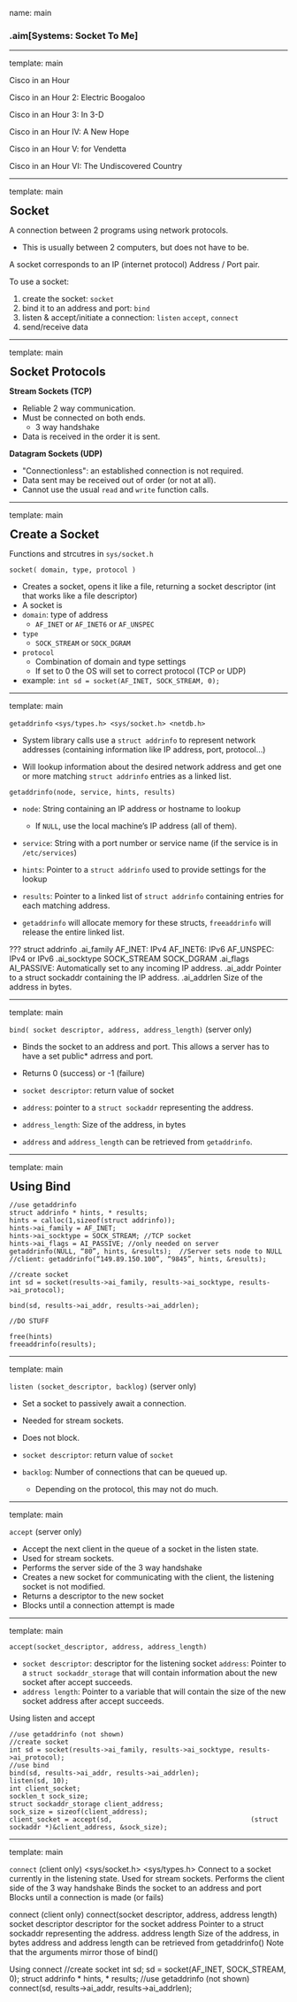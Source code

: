 name: main

### .aim[Systems: Socket To Me]
<style>
.aim {
font-size: .75em;
border-bottom: 1px solid lightgray;
margin: 1px;
}
.remark-inline-code {
  background-color: lightgray;
  border-radius: 3px;
  padding-left: 2px;
  padding-right: 2px;
}
h4 {
font-size: 1.5em;
margin: 1px;
}

center_img {
  display: block;
  text-align: center;
}

.table {
  border: solid 1px black;
}

</style>

---
template: main

Cisco in an Hour

Cisco in an Hour 2: Electric Boogaloo

Cisco in an Hour 3: In 3-D

Cisco in an Hour IV: A New Hope

Cisco in an Hour V: for Vendetta

Cisco in an Hour VI: The Undiscovered Country

---
template: main

#### Socket

A connection between 2 programs using network protocols.
* This is usually between 2 computers, but does not have to be.

A socket corresponds to an IP (internet protocol) Address / Port pair.

To use a socket:
1. create the socket: `socket`
2. bind it to an address and port: `bind`
3. listen & accept/initiate a connection: `listen` `accept`, `connect`
4. send/receive data

---
template: main

#### Socket Protocols

__Stream Sockets (TCP)__
* Reliable 2 way communication.
* Must be connected on both ends.
  - 3 way handshake
* Data is received in the order it is sent.

__Datagram Sockets (UDP)__
* "Connectionless": an established connection is not required.
* Data sent may be received out of order (or not at all).
* Cannot use the usual `read` and `write` function calls.

---
template: main

#### Create a Socket

Functions and strcutres in `sys/socket.h`

`socket( domain, type, protocol )`
* Creates a socket, opens it like a file, returning a socket descriptor (int that works like a file descriptor)
* A socket is
* `domain`: type of address
  * `AF_INET` or `AF_INET6` or `AF_UNSPEC`
* `type`
  * `SOCK_STREAM` or `SOCK_DGRAM`
* `protocol`
  * Combination of domain and type settings
  * If set to 0 the OS will set to correct protocol (TCP or UDP)
* example: `int sd = socket(AF_INET, SOCK_STREAM, 0);`

---
template: main

`getaddrinfo` `<sys/types.h> <sys/socket.h> <netdb.h>`

* System library calls use a `struct addrinfo` to represent network addresses (containing information like IP address, port, protocol…)

* Will lookup information about the desired network address and get one or more matching `struct addrinfo` entries as a linked list.

`getaddrinfo(node, service, hints, results)`

* `node`: String containing an IP address or hostname to lookup
  * If `NULL`, use the local machine’s IP address (all of them).

* `service`: String with a port number or service name (if the service is in `/etc/services`)
* `hints`: Pointer to a `struct addrinfo` used to provide settings for the lookup
* `results`: Pointer to a linked list of `struct addrinfo` containing entries for each matching address.
* `getaddrinfo` will allocate memory for these structs, `freeaddrinfo` will release the entire linked list.

???
struct addrinfo
.ai_family
AF_INET: IPv4
AF_INET6: IPv6
AF_UNSPEC: IPv4 or IPv6
.ai_socktype
SOCK_STREAM
SOCK_DGRAM
.ai_flags
AI_PASSIVE: Automatically set to any incoming IP address.
.ai_addr
Pointer to a struct sockaddr containing the IP address.
.ai_addrlen
  Size of the address in bytes.


---
template: main

`bind( socket descriptor, address, address_length)` (server only)

* Binds the socket to an address and port. This allows a server has to have a set public* adrress and port.

* Returns 0 (success) or -1 (failure)

* `socket descriptor`: return value of socket

* `address`: pointer to a `struct sockaddr` representing the address.

* `address_length`: Size of the address, in bytes


* `address` and `address_length` can be retrieved from `getaddrinfo`.

---
template: main

#### Using Bind
```
//use getaddrinfo
struct addrinfo * hints, * results;
hints = calloc(1,sizeof(struct addrinfo));
hints->ai_family = AF_INET;
hints->ai_socktype = SOCK_STREAM; //TCP socket
hints->ai_flags = AI_PASSIVE; //only needed on server
getaddrinfo(NULL, “80”, hints, &results);  //Server sets node to NULL
//client: getaddrinfo(“149.89.150.100”, “9845”, hints, &results);

//create socket
int sd = socket(results->ai_family, results->ai_socktype, results->ai_protocol);

bind(sd, results->ai_addr, results->ai_addrlen);

//DO STUFF

free(hints)
freeaddrinfo(results);
```

---
template: main

`listen (socket_descriptor, backlog)` (server only)

* Set a socket to passively await a connection.

* Needed for stream sockets.

* Does not block.

* `socket descriptor`: return value of `socket`

* `backlog`: Number of connections that can be queued up.
  * Depending on the protocol, this may not do much.

---
template: main

`accept` (server only)

* Accept the next client in the queue of a socket in the listen state.
* Used for stream sockets.
* Performs the server side of the 3 way handshake
* Creates a new socket for communicating with the client, the listening socket is not modified.
* Returns a descriptor to the new socket
* Blocks until a connection attempt is made

---
template: main

`accept(socket_descriptor, address, address_length)`
* `socket descriptor`: descriptor for the listening socket
`address`: Pointer to a `struct sockaddr_storage` that will contain information about the new socket after accept succeeds.
* `address length`: Pointer to a variable that will contain the size of the new socket address after accept succeeds.

Using listen and accept
```
//use getaddrinfo (not shown)
//create socket
int sd = socket(results->ai_family, results->ai_socktype, results->ai_protocol);
//use bind
bind(sd, results->ai_addr, results->ai_addrlen);
listen(sd, 10);
int client_socket;
socklen_t sock_size;
struct sockaddr_storage client_address;
sock_size = sizeof(client_address);
client_socket = accept(sd,                                   (struct sockaddr *)&client_address, &sock_size);
```

---
template: main

`connect` (client only) <sys/socket.h> <sys/types.h>
Connect to a socket currently in the listening state.
Used for stream sockets.
Performs the client side of the 3 way handshake
Binds the socket to an address and port
Blocks until a connection is made (or fails)

connect (client only)
connect(socket descriptor, address, address length)
socket descriptor
descriptor for the socket
address
Pointer to a struct sockaddr representing the address.
address length
Size of the address, in bytes
address and address length can be retrieved from getaddrinfo()
Note that the arguments mirror those of bind()

Using connect
//create socket
int sd;
sd = socket(AF_INET, SOCK_STREAM, 0);
struct addrinfo * hints, * results;
//use getaddrinfo (not shown)
connect(sd, results->ai_addr, results->ai_addrlen);
